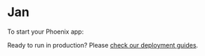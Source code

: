 # Jan

To start your Phoenix app:



Ready to run in production? Please [check our deployment guides](http://www.phoenixframework.org/docs/deployment).
